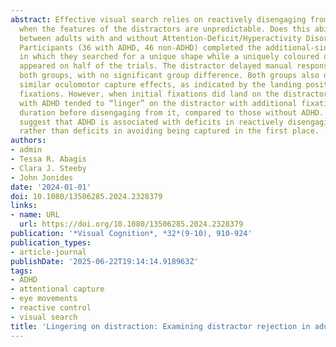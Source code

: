 ```yaml
---
abstract: Effective visual search relies on reactively disengaging from distractors
  when the features of the distractors are unpredictable. Does this ability differ
  between adults with and without Attention-Deficit/Hyperactivity Disorder (ADHD)?.
  Participants (36 with ADHD, 46 non-ADHD) completed the additional-singleton task,
  in which they searched for a unique shape while a uniquely coloured distractor unpredictably
  appeared on half of the trials. The distractor delayed manual response times in
  both groups, with no significant group difference. Both groups also demonstrated
  similar oculomotor capture effects, as indicated by the landing position of initial
  fixations. However, when initial fixations did land on the distractor, participants
  with ADHD tended to “linger” on the distractor with additional fixations and longer
  duration before disengaging from it, compared to those without ADHD. These results
  suggest that ADHD is associated with deficits in reactively disengaging from distractions
  rather than deficits in avoiding being captured in the first place.
authors:
- admin
- Tessa R. Abagis
- Clara J. Steeby
- John Jonides
date: '2024-01-01'
doi: 10.1080/13506285.2024.2328379
links:
- name: URL
  url: https://doi.org/10.1080/13506285.2024.2328379
publication: '*Visual Cognition*, *32*(9-10), 910-924'
publication_types:
- article-journal
publishDate: '2025-06-22T19:14:14.918963Z'
tags:
- ADHD
- attentional capture
- eye movements
- reactive control
- visual search
title: 'Lingering on distraction: Examining distractor rejection in adults with ADHD'
---
```

